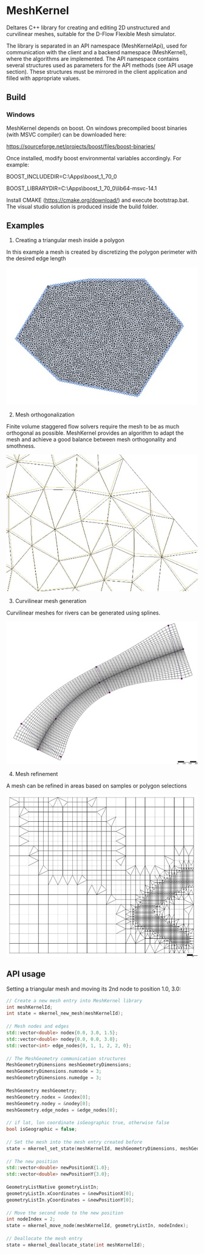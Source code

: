 # MeshKernel

Deltares C++ library for creating and editing 2D unstructured and curvilinear meshes, suitable for the D-Flow Flexible Mesh simulator.

The library is separated in an API namespace (MeshKernelApi), used for communication with the client and a backend namespace (MeshKernel), where the algorithms are implemented. 
The API namespace contains several structures used as parameters for the API methods (see API usage section). 
These structures must be mirrored in the client application and filled with appropriate values.

## Build

### Windows

MeshKernel depends on boost. On windows precompiled boost binaries (with MSVC compiler) can be downloaded here:

https://sourceforge.net/projects/boost/files/boost-binaries/ 

Once installed, modify boost environmental variables accordingly. For example:

BOOST_INCLUDEDIR=C:\Apps\boost_1_70_0

BOOST_LIBRARYDIR=C:\Apps\boost_1_70_0\lib64-msvc-14.1

Install CMAKE (https://cmake.org/download/) and execute bootstrap.bat. The visual studio solution is produced inside the build folder.


## Examples

1. Creating a triangular mesh inside a polygon

In this example a mesh is created by discretizing the polygon perimeter with the desired edge length

![alt tag](doc/figures/TriangularMeshInPolygon.jpg)

2. Mesh orthogonalization

Finite volume staggered flow solvers require the mesh to be as much orthogonal as possible. 
MeshKernel provides an algorithm to adapt the mesh and achieve a good balance between mesh orthogonality and smothness.

![alt tag](doc/figures/MeshOrthogonalization.jpg)

3. Curvilinear mesh generation

Curvilinear meshes for rivers can be generated using splines.

![alt tag](doc/figures/OrthogonalCurvilinearGrid.jpg)

4. Mesh refinement

A mesh can be refined in areas based on samples or polygon selections 

![alt tag](doc/figures/GridRefinement.jpg)


## API usage

Setting a triangular mesh and moving its 2nd node to position 1.0, 3.0:
```c++
// Create a new mesh entry into MeshKernel library
int meshKernelId;
int state = mkernel_new_mesh(meshKernelId);

// Mesh nodes and edges
std::vector<double> nodex{0.0, 3.0, 1.5};
std::vector<double> nodey{0.0, 0.0, 3.0};
std::vector<int> edge_nodes{0, 1, 1, 2, 2, 0};

// The MeshGeometry communication structures
MeshGeometryDimensions meshGeometryDimensions;
meshGeometryDimensions.numnode = 3;
meshGeometryDimensions.numedge = 3;

MeshGeometry meshGeometry;
meshGeometry.nodex = &nodex[0];
meshGeometry.nodey = &nodey[0];
meshGeometry.edge_nodes = &edge_nodes[0];

// if lat, lon coordinate isGeographic true, otherwise false
bool isGeographic = false;

// Set the mesh into the mesh entry created before
state = mkernel_set_state(meshKernelId, meshGeometryDimensions, meshGeometry, bool isGeographic);

// The new position
std::vector<double> newPositionX{1.0};
std::vector<double> newPositionY{3.0};

GeometryListNative geometryListIn;
geometryListIn.xCoordinates = &newPositionX[0];
geometryListIn.yCoordinates = &newPositionY[0];

// Move the second node to the new position  
int nodeIndex = 2; 
state = mkernel_move_node(meshKernelId, geometryListIn, nodeIndex);

// Deallocate the mesh entry
state = mkernel_deallocate_state(int meshKernelId);
```
